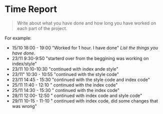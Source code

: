 # Time Report

> Write about what you have done and how long you have worked on each part of the project.

For example: 

- 15/10 18:00 - 19:00 "Worked for 1 hour. I have done"
   *List the things you have done.*
- 23/11 9:30-9:50 "starterd over from the beggining was working on index/style"
- 23/11 10:10-10:30 "continued with index ande style"
- 23/11" 10:30 - 10:55 "continued with the style code"
- 23/11 14:45 - 15:30 "continued with the style code and index code"
- 25/11 11:40 - 12:10 " continued with the index code"
- 25/11 14:30 - 15:30 " continued with the index code" 
- 28/11 12:00- 12:50  " continued with index code and style code"
- 29/11 10-15 - 11-10 " continued with index code, did some changes that was wrong"